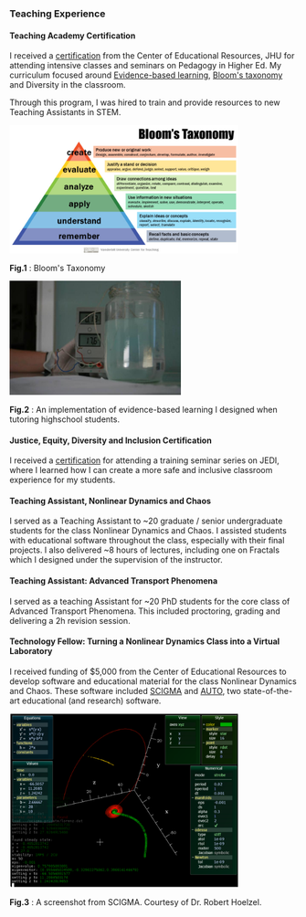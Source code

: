 ### Teaching Experience

#### Teaching Academy Certification

I received a [certification](https://cer.jhu.edu/teaching-academy) from the Center of Educational Resources, JHU for attending intensive classes and seminars on Pedagogy in Higher Ed. My curriculum focused around [Evidence-based learning](https://en.wikipedia.org/wiki/Evidence-based_education), [Bloom's taxonomy](https://cft.vanderbilt.edu/guides-sub-pages/blooms-taxonomy/)  and Diversity in the classroom.  

Through this program, I was hired to train and provide resources to new Teaching Assistants in STEM.


<img src="Blooms-Taxonomy.jpg" width="400"/>

**Fig.1** : Bloom's Taxonomy 

<img src="exp.jfif" width="300"/>

**Fig.2** : An implementation of evidence-based learning I designed when tutoring highschool students.  

#### Justice, Equity, Diversity and Inclusion Certification

I received a [certification](https://cer.jhu.edu/files_ta/JEDI_Revised_2.pdf) for attending a training seminar series on JEDI, where I learned how I can create a more safe and inclusive classroom experience for my students.

#### Teaching Assistant, Nonlinear Dynamics and Chaos

I served as a Teaching Assistant to ~20 graduate / senior undergraduate students for the class Nonlinear Dynamics and Chaos. I assisted students with educational software throughout the class, especially with their final projects. I also delivered ~8 hours of lectures, including one on Fractals which I designed under the supervision of the instructor.

#### Teaching Assistant: Advanced Transport Phenomena

I served as a teaching Assistant for ~20 PhD students for the core class of Advanced Transport Phenomena. This included proctoring, grading and delivering a 2h revision session. 

#### Technology Fellow: Turning a Nonlinear Dynamics Class into a Virtual Laboratory

I received funding of $5,000 from the Center of Educational Resources to develop software and educational material for the class Nonlinear Dynamics and Chaos.  These software included [SCIGMA](https://github.com/scigma/scigma) and [AUTO](https://github.com/auto-07p/auto-07p), two state-of-the-art educational (and research) software. 

<img src="scigma.png" width="400"/>

**Fig.3** : A screenshot from SCIGMA. Courtesy of Dr. Robert Hoelzel.

